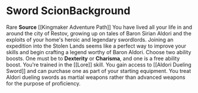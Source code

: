 ﻿---
ability: null
ability_boost: null
feat: null
id: '343'
name: Sword Scion
prerequisite: null
rarity: null
skill: null
source: '[[DATABASE/source/Kingmaker Adventure Path|Kingmaker Adventure Path]]'
subcategory: null
trait: null
type: null

---
# Sword Scion<span class="item-type">Background</span>

<span class="trait-rare item-trait">Rare</span>
**Source** [[Kingmaker Adventure Path]]
You have lived all your life in and around the city of Restov, growing up on tales of Baron Sirian Aldori and the exploits of your home's heroic and legendary swordlords. Joining an expedition into the Stolen Lands seems like a perfect way to improve your skills and begin crafting a legend worthy of Baron Aldori.
 Choose two ability boosts. One must be to **Dexterity** or **Charisma**, and one is a free ability boost.
 You're trained in the [[Lore]] skill. You gain access to [[Aldori Dueling Sword]] and can purchase one as part of your starting equipment. You treat Aldori dueling swords as martial weapons rather than advanced weapons for the purpose of proficiency.